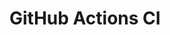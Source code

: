 # GitHub Actions CI







































































































































































































































































































































































































































































































































































































































































































































































































































































































































































































































































































































































































































































































































































































































































































































































































































































































































































































































































































































































































































































































































































































































































































































































































































































































































































































































































































































































































































































































































































































































































































































































































































































































































































